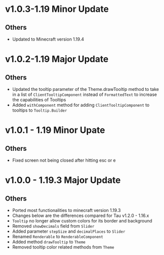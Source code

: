 # v1.0.3-1.19 Minor Update
## Others
- Updated to Minecraft version 1.19.4

# v1.0.2-1.19 Major Update
## Others
- Updated the tooltip parameter of the Theme.drawTooltip method to take in a list of `ClientTooltipComponent` instead of `FormattedText` to increase the capabilities of Tooltips
- Added `withComponent` method for adding `ClientTooltipComponent` to tooltips to `Tooltip.Builder`

# v1.0.1 - 1.19 Minor Upate
## Others
- Fixed screen not being closed after hitting esc or e

# v1.0.0 - 1.19.3 Major Update
## Others
- Ported most functionalities to minecraft version 1.19.3
- Changes below are the differences compared for Tau v1.2.0 - 1.16.x
- `Tooltip` no longer allow custom colors for its border and background
- Removed `showDecimals` field from `Slider`
- Added parameter `stepSize` and `decimalPlaces` to `Slider`
- Renamed `Renderable` to `RenderableComponent`
- Added method `drawTooltip` to `Theme`
- Removed tooltip color related methods from `Theme`
